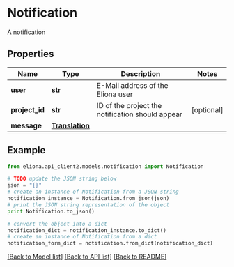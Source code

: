 # Notification

A notification

## Properties

Name | Type | Description | Notes
------------ | ------------- | ------------- | -------------
**user** | **str** | E-Mail address of the Eliona user | 
**project_id** | **str** | ID of the project the notification should appear | [optional] 
**message** | [**Translation**](Translation.md) |  | 

## Example

```python
from eliona.api_client2.models.notification import Notification

# TODO update the JSON string below
json = "{}"
# create an instance of Notification from a JSON string
notification_instance = Notification.from_json(json)
# print the JSON string representation of the object
print Notification.to_json()

# convert the object into a dict
notification_dict = notification_instance.to_dict()
# create an instance of Notification from a dict
notification_form_dict = notification.from_dict(notification_dict)
```
[[Back to Model list]](../README.md#documentation-for-models) [[Back to API list]](../README.md#documentation-for-api-endpoints) [[Back to README]](../README.md)


